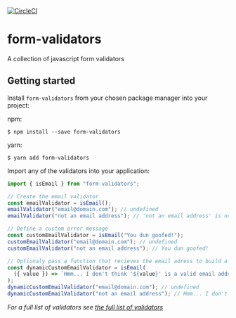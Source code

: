 [![CircleCI](https://circleci.com/gh/luk707/form-validators.svg?style=shield)](https://circleci.com/gh/luk707/form-validators)

# form-validators

A collection of javascript form validators

## Getting started

Install `form-validators` from your chosen package manager into your project:

npm:

```
$ npm install --save form-validators
```

yarn:

```
$ yarn add form-validators
```

Import any of the validators into your application:

```js
import { isEmail } from "form-validators";

// Create the email validator
const emailValidator = isEmail();
emailValidator("email@domain.com"); // undefined
emailValidator("not an email address"); // 'not an email address' is not a valid email address.

// Define a custom error message
const customEmailValidator = isEmail("You dun goofed!");
customEmailValidator("email@domain.com"); // undefined
customEmailValidator("not an email address"); // You dun goofed!

// Optionaly pass a function that recieves the email adress to build a custom error message
const dynamicCustomEmailValidator = isEmail(
  ({ value }) => `Hmm... I don't think '${value}' is a valid email address.`
);
dynamicCustomEmailValidator("email@domain.com"); // undefined
dynamicCustomEmailValidator("not an email address"); // Hmm... I don't think 'not an email address' is a valid email address.
```

_For a full list of validators see [the full list of validators](#/validators)_
